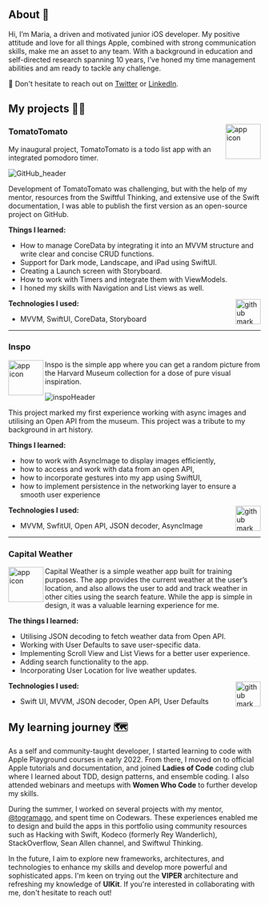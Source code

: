 ## About 👋

Hi, I’m Maria, a driven and motivated junior iOS developer. 
My positive attitude and love for all things Apple, combined with strong communication skills, make me an asset to any team. 
With a background in education and self-directed research spanning 10 years, I’ve honed my time management abilities and am ready to tackle any challenge.

📮 Don't hesitate to reach out on [Twitter](https://twitter.com/mouse_or_cleg) or [LinkedIn](https://www.linkedin.com/in/maria-kharybina-b0993148/).

## My projects 👩‍💻

<img align="right" src="https://user-images.githubusercontent.com/45575272/214887495-2ca768f0-5827-41b8-b479-23511ea8fb47.png" width="70" alt="app icon">

### TomatoTomato

My inaugural project, TomatoTomato is a todo list app with an integrated pomodoro timer.

![GitHub_header](https://user-images.githubusercontent.com/45575272/217280825-3cf6aa46-668d-4ee3-b11e-b0f0e30ef570.png)

Development of TomatoTomato was challenging, but with the help of my mentor, resources from the Swiftful Thinking, and extensive use of the Swift documentation, I was able to publish the first version as an open-source project on GitHub.

**Things I learned:**

* How to manage CoreData by integrating it into an MVVM structure and write clear and concise CRUD functions. 
* Support for Dark mode, Landscape, and iPad using SwiftUI.
* Creating a Launch screen with Storyboard.
* How to  work with Timers and integrate them with ViewModels.
* I honed my skills with Navigation and List views as well.

<a href="https://github.com/mouseorcleg/TomatoTomato2">
<img align="right" src="https://user-images.githubusercontent.com/45575272/217281369-d31c7297-716c-4aae-b63e-f49de975d06b.png" width="50" alt="github mark"></a>

**Technologies I used:**
- MVVM, SwiftUI, CoreData, Storyboard

-----------

### Inspo

<img align="left" src="https://user-images.githubusercontent.com/45575272/216647355-1809e752-c46d-44a2-bd2e-ccd757c3d3f8.png" width="70" alt="app icon" >
Inspo is the simple app where you can get a random picture from the Harvard Museum collection for a dose of pure visual inspiration.

![inspoHeader](https://user-images.githubusercontent.com/45575272/216647707-5b1b6d39-a449-46a0-b5d9-d02a4f1b6490.png)

This project marked my first experience working with async images and utilising an Open API from the museum. This project was a tribute to my background in art history. 

**Things I learned:**
* how to work with AsyncImage to display images efficiently, 
* how to access and work with data from an open API, 
* how to incorporate gestures into my app using SwiftUI, 
* how to implement persistence in the networking layer to ensure a smooth user experience

<a href="https://github.com/mouseorcleg/Inspo">
<img align="right" src="https://user-images.githubusercontent.com/45575272/217281369-d31c7297-716c-4aae-b63e-f49de975d06b.png" width="50" alt="github mark"></a>

**Technologies I used:**
- MVVM, SwfitUI, Open API, JSON decoder,  AsyncImage

-----------

### Capital Weather

<img align="left" src="https://user-images.githubusercontent.com/45575272/218483424-3b8de8b7-91ad-4c9a-85ab-48b103478162.png" width="70" alt="app icon">

Capital Weather is a simple weather app built for training purposes.  The app provides the current weather at the user’s location, and also allows the user to add and track weather in other cities using the search feature. While the app is simple in design, it was a valuable learning experience for me.

**The things I learned:**
* Utilising JSON decoding to fetch weather data from Open API.
* Working with User Defaults to save user-specific data.
* Implementing Scroll View and List Views for a better user experience.
* Adding search functionality to the app.
* Incorporating User Location for live weather updates.

<a href="https://github.com/mouseorcleg/capitalWeather">
<img align="right" src="https://user-images.githubusercontent.com/45575272/217281369-d31c7297-716c-4aae-b63e-f49de975d06b.png" width="50" alt="github mark"></a>

**Technologies I used:**
* Swift UI, MVVM, JSON decoder, Open API, User Defaults

## My learning journey 🗺

As a self and community-taught developer, I started learning to code with Apple Playground courses in early 2022. From there, I moved on to official Apple tutorials and documentation, and joined **Ladies of Code** coding club where I learned about TDD, design patterns, and ensemble coding. I also attended webinars and meetups with **Women Who Code** to further develop my skills.

During the summer, I worked on several projects with  my mentor, [@togramago](https://github.com/togramago), and spent time on Codewars. These experiences enabled me to design and build the apps in this portfolio using community resources such as Hacking with Swift, Kodeco (formerly Rey Wanderlich), StackOverflow, Sean Allen channel, and Swiftwul Thinking.

In the future, I aim to explore new frameworks, architectures, and technologies to enhance my skills and develop more powerful and sophisticated apps. I'm keen on trying out the **VIPER** architecture and refreshing my knowledge of **UIKit**. If you're interested in collaborating with me, don't hesitate to reach out!
